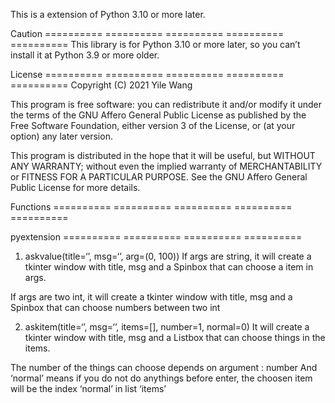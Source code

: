 This is a extension of Python 3.10 or more later.

Caution
========== ========== ========== ========== ==========
This library is for Python 3.10 or more later,
so you can’t install it at Python 3.9 or more older.

License
========== ========== ========== ========== ==========
Copyright (C) 2021 Yile WangThis program is free software: you can redistribute it and/or modifyit under the terms of the GNU Affero General Public License aspublished by the Free Software Foundation, either version 3 of theLicense, or (at your option) any later version.This program is distributed in the hope that it will be useful,but WITHOUT ANY WARRANTY; without even the implied warranty ofMERCHANTABILITY or FITNESS FOR A PARTICULAR PURPOSE.  See theGNU Affero General Public License for more details.

Functions
========== ========== ========== ========== ==========

pyextension
========== ========== ========== ==========
1. askvalue(title=‘’, msg=‘’, arg=(0, 100))
If args are string,
it will create a tkinter window with title, msg
and a Spinbox that can choose a item in args.

If args are two int,
it will create a tkinter window with title, msg
and a Spinbox that can choose numbers between two int


2. askitem(title=‘’, msg=‘’, items=[], number=1, normal=0)
It will create a tkinter window with title, msg
and a Listbox that can choose things in the items.

The number of the things can choose depends on argument : number
And ‘normal’ means if you do not do anythings before enter,
the choosen item will be the index ‘normal’ in list ‘items’